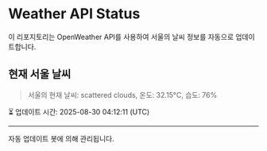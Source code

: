 
# Weather API Status

이 리포지토리는 OpenWeather API를 사용하여 서울의 날씨 정보를 자동으로 업데이트합니다.

## 현재 서울 날씨
> 서울의 현재 날씨: scattered clouds, 온도: 32.15°C, 습도: 76%

⏳ 업데이트 시간: 2025-08-30 04:12:11 (UTC)

---
자동 업데이트 봇에 의해 관리됩니다.
